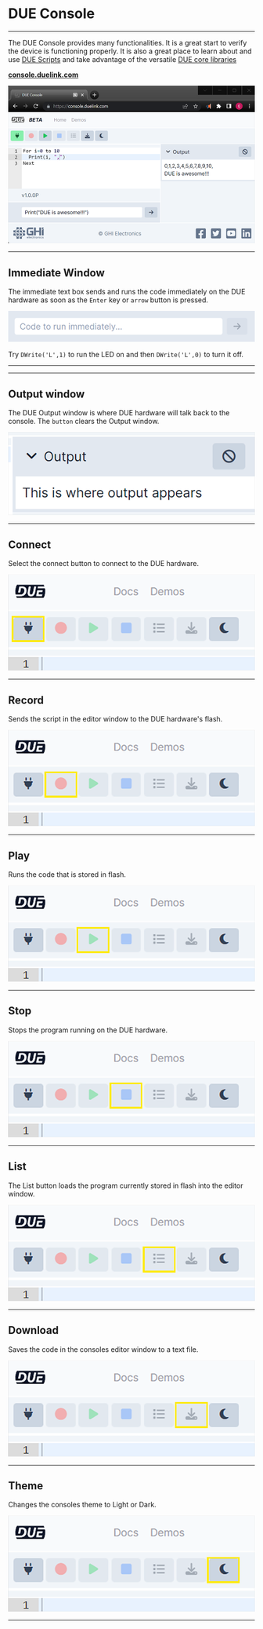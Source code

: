 # DUE Console

---

The DUE Console provides many functionalities. It is a great start to verify the device is functioning properly. It is also a great place to learn about and use [DUE Scripts](due-script/due-script.md) and take advantage of the versatile [DUE core libraries](due-script/corelib/corelib.md)

[**console.duelink.com**](https://console.duelink.com/)

![DUE Console](./images/due-console.png) 

---

## Immediate Window

The immediate text box sends and runs the code immediately on the DUE hardware as soon as the `Enter` key or `arrow` button is pressed. 

![DUE immediate window](./images/immediate-window.png) 

Try `DWrite('L',1)` to run the LED on and then `DWrite('L',0)` to turn it off.

---

---
## Output window

The DUE Output window is where DUE hardware will talk back to the console. The `button` clears the Output window. 

![DUE console output](./images/console-output.png) 

---

## Connect

Select the connect button to connect to the DUE hardware.

![Connect Button](./images/due-connect.png) 

---

## Record

Sends the script in the editor window to the DUE hardware's flash. 

![Record Button](./images/due-record.png) 

---

## Play

Runs the code that is stored in flash. 

![Play Button](./images/due-play.png) 

---

## Stop

Stops the program running on the DUE hardware.

![Stop Button](./images/due-stop.png) 

---

## List

The List button loads the program currently stored in flash into the editor window. 

![List Button](./images/due-list.png) 

---

## Download

Saves the code in the consoles editor window to a text file. 

![Download Button](./images/due-save.png) 

---

## Theme

Changes the consoles theme to Light or Dark. 

![Theme Button](./images/due-theme.png) 

---